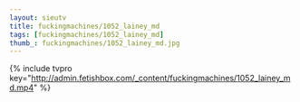 ```yaml
--- 
layout: sieutv
title: fuckingmachines/1052_lainey_md
tags: [fuckingmachines/1052_lainey_md]
thumb_: fuckingmachines/1052_lainey_md.jpg
---
```

{% include tvpro key="http://admin.fetishbox.com/_content/fuckingmachines/1052_lainey_md.mp4" %} 
